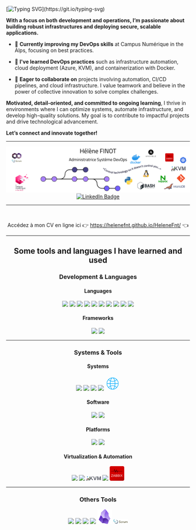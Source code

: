 [![Typing SVG](https://readme-typing-svg.herokuapp.com?font=VT323&letterSpacing=1px&duration=3000&pause=1000&color=6ACD85&background=2B025FFB&width=448&lines=Hi+everyone!;I'm+H%C3%A9l%C3%A8ne%2C+a+SysAdmin+DevOps+student.)](https://git.io/typing-svg)

**With a focus on both development and operations, I’m passionate about building robust infrastructures and deploying secure, scalable applications.**

- 🔭 **Currently improving my DevOps skills** at Campus Numérique in the Alps, focusing on best practices.

- 🌱 **I've learned DevOps practices** such as infrastructure automation, cloud deployment (Azure, KVM), and containerization with Docker.

- 👯 **Eager to collaborate on** projects involving automation, CI/CD pipelines, and cloud infrastructure. I value teamwork and believe in the power of collective innovation to solve complex challenges.

**Motivated, detail-oriented, and committed to ongoing learning**, I thrive in environments where I can optimize systems, automate infrastructure, and develop high-quality solutions. My goal is to contribute to impactful projects and drive technological advancement.

**Let’s connect and innovate together!**

---

<div align="center"><img src="assets/img/bann.svg"></div>

<div id="badges" align="center">
  <a href="https://fr.linkedin.com/in/hélène-finot">
    <img src="https://img.shields.io/badge/LinkedIn-blue?style=for-the-badge&logo=linkedin&logoColor=white" alt="LinkedIn Badge"/>
  </a>


---

<br>

 Accédez à mon CV en ligne ici 👉 https://helenefnt.github.io/HeleneFnt/ 👈

---


## Some tools and languages I have learned and used

### Development & Languages

#### Languages
<img width="40px" src="https://cdn.jsdelivr.net/gh/devicons/devicon@latest/icons/bash/bash-original.svg" />
<img width="40px" src="https://cdn.jsdelivr.net/gh/devicons/devicon@latest/icons/javascript/javascript-original.svg" />          
<img width="40px" src="https://cdn.jsdelivr.net/gh/devicons/devicon@latest/icons/php/php-original.svg" />          
<img width="40px" src="https://cdn.jsdelivr.net/gh/devicons/devicon@latest/icons/python/python-original.svg" />          
<img width="40px" src="https://cdn.jsdelivr.net/gh/devicons/devicon@latest/icons/java/java-original-wordmark.svg" />          
<img width="40px" src="https://cdn.jsdelivr.net/gh/devicons/devicon@latest/icons/html5/html5-original-wordmark.svg" />          
<img width="40px" src="https://cdn.jsdelivr.net/gh/devicons/devicon@latest/icons/css3/css3-original-wordmark.svg" />          
<img width="40px" src="https://cdn.jsdelivr.net/gh/devicons/devicon@latest/icons/mysql/mysql-original-wordmark.svg" />
<img width="40px" src="https://cdn.jsdelivr.net/gh/devicons/devicon@latest/icons/mariadb/mariadb-original-wordmark.svg" />
                
<img width="40px" src="https://cdn.jsdelivr.net/gh/devicons/devicon@latest/icons/git/git-original.svg" />          

#### Frameworks
<img width="40px" src="https://cdn.jsdelivr.net/gh/devicons/devicon@latest/icons/bootstrap/bootstrap-original-wordmark.svg" />          
<img width="40px" src="https://cdn.jsdelivr.net/gh/devicons/devicon@latest/icons/laravel/laravel-original-wordmark.svg" />          

---

### Systems & Tools

#### Systems
<img width="40px" src="https://cdn.jsdelivr.net/gh/devicons/devicon@latest/icons/linux/linux-original.svg" />          
<img width="40px" src="https://cdn.jsdelivr.net/gh/devicons/devicon@latest/icons/apache/apache-original.svg" />          
<img width="40px" src="https://cdn.jsdelivr.net/gh/devicons/devicon@latest/icons/nginx/nginx-original.svg" />
<img width="40px" src="https://cdn.jsdelivr.net/gh/devicons/devicon@latest/icons/kubernetes/kubernetes-plain.svg" />
<img width="40px" src="assets/img/network_logo.webp" />

#### Software
<img width="40px" src="https://cdn.jsdelivr.net/gh/devicons/devicon@latest/icons/jetbrains/jetbrains-original.svg" />                
<img width="40px" src="https://cdn.jsdelivr.net/gh/devicons/devicon@latest/icons/vscode/vscode-original-wordmark.svg" />          

#### Platforms
<img width="40px" src="https://cdn.jsdelivr.net/gh/devicons/devicon@latest/icons/github/github-original.svg" /> <img width="40px" src="https://cdn.jsdelivr.net/gh/devicons/devicon@latest/icons/gitlab/gitlab-original.svg" /> 


#### Virtualization & Automation
<img width="40px" src="https://cdn.jsdelivr.net/gh/devicons/devicon@latest/icons/docker/docker-original.svg" />          
<img width="40px" src="https://cdn.jsdelivr.net/gh/devicons/devicon@latest/icons/ansible/ansible-original.svg" />
<img width="40px" src="assets/img/kvm_logo.webp" />
<img width="40px" src="https://cdn.jsdelivr.net/gh/devicons/devicon@latest/icons/azure/azure-original.svg" />          
<img width="40px" src="assets/img/zabbix_logo.webp" />    

---

### Others Tools

<img width="40px" src="https://cdn.jsdelivr.net/gh/devicons/devicon@latest/icons/postman/postman-original.svg" />
<img width="40px" src="https://cdn.jsdelivr.net/gh/devicons/devicon@latest/icons/insomnia/insomnia-original.svg" />
<img width="40px" src="https://cdn.jsdelivr.net/gh/devicons/devicon@latest/icons/slack/slack-original.svg" />          
<img width="40px" src="https://cdn.jsdelivr.net/gh/devicons/devicon@latest/icons/figma/figma-original.svg" />          
<img width="40px" src="assets/img/obsidian_logo.webp" />
<img width="40px" src="assets/img/scrum_logo.webp" />
